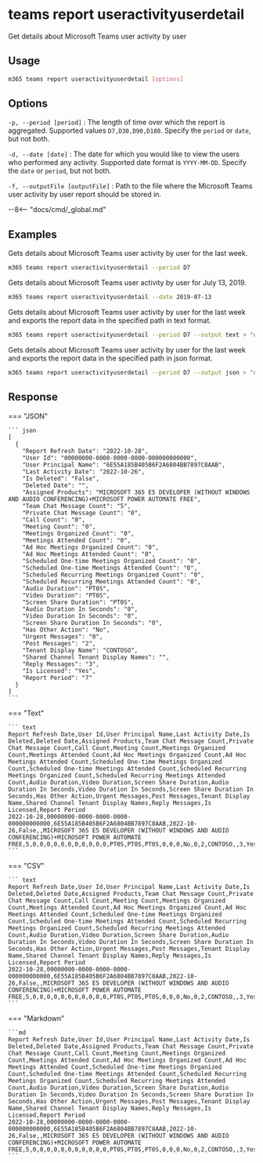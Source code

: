 # teams report useractivityuserdetail

Get details about Microsoft Teams user activity by user

## Usage

```sh
m365 teams report useractivityuserdetail [options]
```

## Options

`-p, --period [period]`
: The length of time over which the report is aggregated. Supported values `D7,D30,D90,D180`. Specify the `period` or `date`, but not both.

`-d, --date [date]`
: The date for which you would like to view the users who performed any activity. Supported date format is `YYYY-MM-DD`. Specify the `date` or `period`, but not both.

`-f, --outputFile [outputFile]`
: Path to the file where the Microsoft Teams user activity by user report should be stored in.

--8<-- "docs/cmd/_global.md"

## Examples

Gets details about Microsoft Teams user activity by user for the last week.

```sh
m365 teams report useractivityuserdetail --period D7
```

Gets details about Microsoft Teams user activity by user for July 13, 2019.

```sh
m365 teams report useractivityuserdetail --date 2019-07-13
```

Gets details about Microsoft Teams user activity by user for the last week and exports the report data in the specified path in text format.

```sh
m365 teams report useractivityuserdetail --period D7 --output text > "useractivityuserdetail.txt"
```

Gets details about Microsoft Teams user activity by user for the last week and exports the report data in the specified path in json format.

```sh
m365 teams report useractivityuserdetail --period D7 --output json > "useractivityuserdetail.json"
```

## Response

=== "JSON"

    ``` json
    [
      {
        "Report Refresh Date": "2022-10-28",
        "User Id": "00000000-0000-0000-0000-000000000000",
        "User Principal Name": "6E55A185B405B6F2A6804BB7897C8AAB",
        "Last Activity Date": "2022-10-26",
        "Is Deleted": "False",
        "Deleted Date": "",
        "Assigned Products": "MICROSOFT 365 E5 DEVELOPER (WITHOUT WINDOWS AND AUDIO CONFERENCING)+MICROSOFT POWER AUTOMATE FREE",
        "Team Chat Message Count": "5",
        "Private Chat Message Count": "0",
        "Call Count": "0",
        "Meeting Count": "0",
        "Meetings Organized Count": "0",
        "Meetings Attended Count": "0",
        "Ad Hoc Meetings Organized Count": "0",
        "Ad Hoc Meetings Attended Count": "0",
        "Scheduled One-time Meetings Organized Count": "0",
        "Scheduled One-time Meetings Attended Count": "0",
        "Scheduled Recurring Meetings Organized Count": "0",
        "Scheduled Recurring Meetings Attended Count": "0",
        "Audio Duration": "PT0S",
        "Video Duration": "PT0S",
        "Screen Share Duration": "PT0S",
        "Audio Duration In Seconds": "0",
        "Video Duration In Seconds": "0",
        "Screen Share Duration In Seconds": "0",
        "Has Other Action": "No",
        "Urgent Messages": "0",
        "Post Messages": "2",
        "Tenant Display Name": "CONTOSO",
        "Shared Channel Tenant Display Names": "",
        "Reply Messages": "3",
        "Is Licensed": "Yes",
        "Report Period": "7"
      }
    ]
    ```

=== "Text"

    ``` text
    Report Refresh Date,User Id,User Principal Name,Last Activity Date,Is Deleted,Deleted Date,Assigned Products,Team Chat Message Count,Private Chat Message Count,Call Count,Meeting Count,Meetings Organized Count,Meetings Attended Count,Ad Hoc Meetings Organized Count,Ad Hoc Meetings Attended Count,Scheduled One-time Meetings Organized Count,Scheduled One-time Meetings Attended Count,Scheduled Recurring Meetings Organized Count,Scheduled Recurring Meetings Attended Count,Audio Duration,Video Duration,Screen Share Duration,Audio Duration In Seconds,Video Duration In Seconds,Screen Share Duration In Seconds,Has Other Action,Urgent Messages,Post Messages,Tenant Display Name,Shared Channel Tenant Display Names,Reply Messages,Is Licensed,Report Period
    2022-10-28,00000000-0000-0000-0000-000000000000,6E55A185B405B6F2A6804BB7897C8AAB,2022-10-26,False,,MICROSOFT 365 E5 DEVELOPER (WITHOUT WINDOWS AND AUDIO CONFERENCING)+MICROSOFT POWER AUTOMATE FREE,5,0,0,0,0,0,0,0,0,0,0,0,PT0S,PT0S,PT0S,0,0,0,No,0,2,CONTOSO,,3,Yes,7
    ```

=== "CSV"

    ``` text
    Report Refresh Date,User Id,User Principal Name,Last Activity Date,Is Deleted,Deleted Date,Assigned Products,Team Chat Message Count,Private Chat Message Count,Call Count,Meeting Count,Meetings Organized Count,Meetings Attended Count,Ad Hoc Meetings Organized Count,Ad Hoc Meetings Attended Count,Scheduled One-time Meetings Organized Count,Scheduled One-time Meetings Attended Count,Scheduled Recurring Meetings Organized Count,Scheduled Recurring Meetings Attended Count,Audio Duration,Video Duration,Screen Share Duration,Audio Duration In Seconds,Video Duration In Seconds,Screen Share Duration In Seconds,Has Other Action,Urgent Messages,Post Messages,Tenant Display Name,Shared Channel Tenant Display Names,Reply Messages,Is Licensed,Report Period
    2022-10-28,00000000-0000-0000-0000-000000000000,6E55A185B405B6F2A6804BB7897C8AAB,2022-10-26,False,,MICROSOFT 365 E5 DEVELOPER (WITHOUT WINDOWS AND AUDIO CONFERENCING)+MICROSOFT POWER AUTOMATE FREE,5,0,0,0,0,0,0,0,0,0,0,0,PT0S,PT0S,PT0S,0,0,0,No,0,2,CONTOSO,,3,Yes,7
    ```

=== "Markdown"

    ```md
    Report Refresh Date,User Id,User Principal Name,Last Activity Date,Is Deleted,Deleted Date,Assigned Products,Team Chat Message Count,Private Chat Message Count,Call Count,Meeting Count,Meetings Organized Count,Meetings Attended Count,Ad Hoc Meetings Organized Count,Ad Hoc Meetings Attended Count,Scheduled One-time Meetings Organized Count,Scheduled One-time Meetings Attended Count,Scheduled Recurring Meetings Organized Count,Scheduled Recurring Meetings Attended Count,Audio Duration,Video Duration,Screen Share Duration,Audio Duration In Seconds,Video Duration In Seconds,Screen Share Duration In Seconds,Has Other Action,Urgent Messages,Post Messages,Tenant Display Name,Shared Channel Tenant Display Names,Reply Messages,Is Licensed,Report Period
    2022-10-28,00000000-0000-0000-0000-000000000000,6E55A185B405B6F2A6804BB7897C8AAB,2022-10-26,False,,MICROSOFT 365 E5 DEVELOPER (WITHOUT WINDOWS AND AUDIO CONFERENCING)+MICROSOFT POWER AUTOMATE FREE,5,0,0,0,0,0,0,0,0,0,0,0,PT0S,PT0S,PT0S,0,0,0,No,0,2,CONTOSO,,3,Yes,7
    ```
